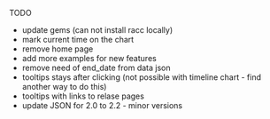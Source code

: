 TODO
- update gems (can not install racc locally)
- mark current time on the chart
- remove home page
- add more examples for new features
- remove need of end_date from data json
- tooltips stays after clicking (not possible with timeline chart - find another way to do this)
- tooltips with links to relase pages
- update JSON for 2.0 to 2.2 - minor versions
